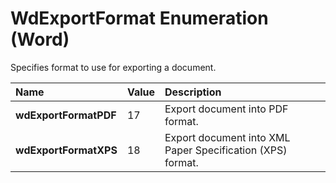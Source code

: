 
# WdExportFormat Enumeration (Word)

Specifies format to use for exporting a document.



|**Name**|**Value**|**Description**|
|:-----|:-----|:-----|
|**wdExportFormatPDF**|17|Export document into PDF format.|
|**wdExportFormatXPS**|18|Export document into XML Paper Specification (XPS) format.|
